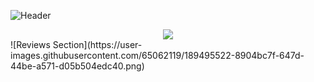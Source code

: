 ![Header](https://user-images.githubusercontent.com/65062119/189495513-bed67ec9-1d01-448d-8d74-b9aa54655956.png)
<div align="center">
  <a href="#"><img src="https://user-images.githubusercontent.com/65062119/187359585-621c5637-6e39-4052-8451-d790f19006bf.png"></img></a>
</div>
![Reviews Section](https://user-images.githubusercontent.com/65062119/189495522-8904bc7f-647d-44be-a571-d05b504edc40.png)
